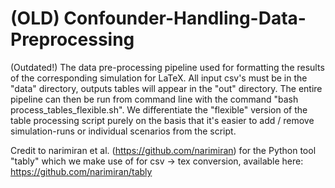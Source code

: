 # (OLD) Confounder-Handling-Data-Preprocessing
(Outdated!) The data pre-processing pipeline used for formatting the results of the corresponding simulation for LaTeX.
All input csv's must be in the "data" directory, outputs tables will appear in the "out" directory.  The entire pipeline can then be run from command line with the command "bash process_tables_flexible.sh".
We differentiate the "flexible" version of the table processing script purely on the basis that it's easier to add / remove simulation-runs or individual scenarios from the script.

Credit to narimiran et al. (https://github.com/narimiran) for the Python tool "tably" which we make use of for csv -> tex conversion, available here: https://github.com/narimiran/tably
